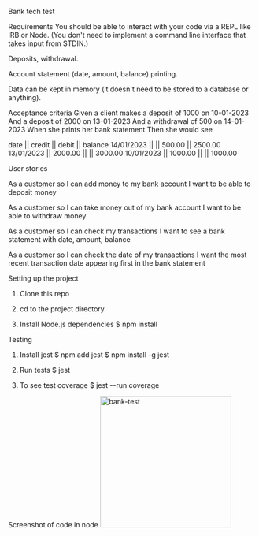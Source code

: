 Bank tech test

Requirements
You should be able to interact with your code via a REPL like IRB or Node. (You don't need to implement a command line interface that takes input from STDIN.)

Deposits, withdrawal.

Account statement (date, amount, balance) printing.

Data can be kept in memory (it doesn't need to be stored to a database or anything).

Acceptance criteria
Given a client makes a deposit of 1000 on 10-01-2023
And a deposit of 2000 on 13-01-2023
And a withdrawal of 500 on 14-01-2023
When she prints her bank statement
Then she would see

date || credit || debit || balance
14/01/2023 || || 500.00 || 2500.00
13/01/2023 || 2000.00 || || 3000.00
10/01/2023 || 1000.00 || || 1000.00

User stories

As a customer
so I can add money to my bank account
I want to be able to deposit money

As a customer
so I can take money out of my bank account
I want to be able to withdraw money

As a customer
so I can check my transactions
I want to see a bank statement with date, amount, balance

As a customer
so I can check the date of my transactions
I want the most recent transaction date appearing first in the bank statement

Setting up the project

1. Clone this repo

2. cd to the project directory

3. Install Node.js dependencies
   $ npm install

Testing

1. Install jest
   $ npm add jest
   $ npm install -g jest

2. Run tests
   $ jest

3. To see test coverage
   $ jest --run coverage

Screenshot of code in node
<img width="266" alt="bank-test" src="https://user-images.githubusercontent.com/73909374/181271550-abaa0e98-3fa3-496e-88be-58f55bd9823f.png">
